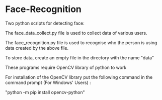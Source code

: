 # Face-Recognition
Two python scripts for detecting face:


The face_data_collect.py file is used to collect data of various users.

The face_recognition.py file is used to recognise who the person is using data created by the above file.

To store data, create an empty file in the directory with the name "data"

These programs require OpenCV library of python to work

For installation of the OpenCV library put the following command in the command prompt (For Windows' Users) :

"python -m pip install opencv-python"

